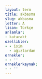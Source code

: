 ```yaml
---
layout: term
title: akbasma
slug: akbasma
letter: A
lisan: Türkçe
anlamlar:
- katarakt
ozellikler:
- - isim
  - ağızlardan
ornekler:
- - ''
orneklerkaynak:
- - ''
---
```

